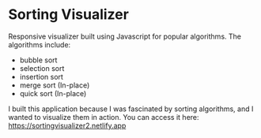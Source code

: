 # Sorting Visualizer
Responsive visualizer built using Javascript for popular algorithms.
The algorithms include:
- bubble sort
- selection sort
- insertion sort
- merge sort (In-place)
- quick sort (In-place)

I built this application because I was fascinated by sorting algorithms, and I wanted to visualize them in action.
You can access it here: https://sortingvisualizer2.netlify.app

